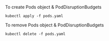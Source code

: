 To create Pods object & PodDisruptionBudgets
```
kubectl apply -f pods.yaml
```
To remove Pods object & PodDisruptionBudgets
```
kubectl delete -f pods.yaml
```

